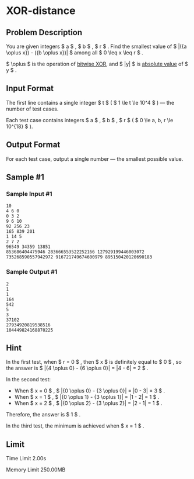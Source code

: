 # XOR-distance

## Problem Description

You are given integers $ a $ , $ b $ , $ r $ . Find the smallest value of $ |({a \oplus x}) - ({b \oplus x})| $ among all $ 0 \leq x \leq r $ .

 $ \oplus $ is the operation of [bitwise XOR](https://en.wikipedia.org/wiki/Bitwise_operation#XOR), and $ |y| $ is [absolute value](https://en.wikipedia.org/wiki/Absolute_value) of $ y $ .

## Input Format

The first line contains a single integer $ t $ ( $ 1 \le t \le 10^4 $ ) — the number of test cases.

Each test case contains integers $ a $ , $ b $ , $ r $ ( $ 0 \le a, b, r \le 10^{18} $ ).

## Output Format

For each test case, output a single number — the smallest possible value.

## Sample #1

### Sample Input #1

```
10
4 6 0
0 3 2
9 6 10
92 256 23
165 839 201
1 14 5
2 7 2
96549 34359 13851
853686404475946 283666553522252166 127929199446003072
735268590557942972 916721749674600979 895150420120690183
```

### Sample Output #1

```
2
1
1
164
542
5
3
37102
27934920819538516
104449824168870225
```

## Hint

In the first test, when $ r = 0 $ , then $ x $ is definitely equal to $ 0 $ , so the answer is $ |{4 \oplus 0} - {6 \oplus 0}| = |4 - 6| = 2 $ .

In the second test:

- When $ x = 0 $ , $ |{0 \oplus 0} - {3 \oplus 0}| = |0 - 3| = 3 $ .
- When $ x = 1 $ , $ |{0 \oplus 1} - {3 \oplus 1}| = |1 - 2| = 1 $ .
- When $ x = 2 $ , $ |{0 \oplus 2} - {3 \oplus 2}| = |2 - 1| = 1 $ .

Therefore, the answer is $ 1 $ .

In the third test, the minimum is achieved when $ x = 1 $ .

## Limit



Time Limit
2.00s

Memory Limit
250.00MB